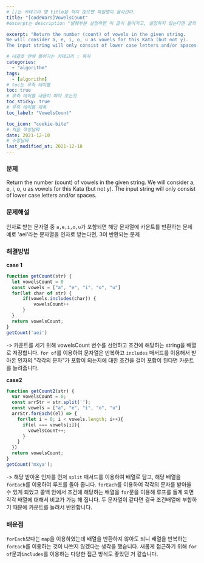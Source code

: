 ```yaml
---
# []는 카테고리 명 title을 적지 않으면 파일명이 올라간다.
title: "[codeWars]VowelsCount"
#excerpt는 description "발췌부분 설정하면 이 글이 들어가고, 설정하지 않는다면 글의 첫 문단이 들어가게됨"

excerpt: "Return the number (count) of vowels in the given string.
We will consider a, e, i, o, u as vowels for this Kata (but not y).
The input string will only consist of lower case letters and/or spaces."

# 대괄호 안에 들어가는 카테고리 : 목차
categories:
  - "algorithm"
tags:
  - [algorithm]
# toc는 우측 테이블
toc: true
# 우측 테이블 내용이 따라 오는것 
toc_sticky: true
# 우측 테이블 제목
toc_label: "VowelsCount"

toc_icon: "cookie-bite"
# 처음 작성날짜
date: 2021-12-18
# 수정날짜
last_modified_at: 2021-12-18
---
```


### 문제

Return the number (count) of vowels in the given string.
We will consider a, e, i, o, u as vowels for this Kata (but not y).
The input string will only consist of lower case letters and/or spaces.

### 문제해설

인자로 받는 문자열 중 `a,e,i,o,u`가 포함되면 해당 문자열에 카운트를 반환하는 문제
예로 'aei'라는 문자열을 인자로 받는다면, 3이 반환되는 문제

### 해결방법

**case 1**

```js
function getCount(str) {
  let vowelsCount = 0
  const vowels = ["a", "e", "i", "o", "u"]
  for(let char of str) {
      if(vowels.includes(char)) {
          vowelsCount++
      }
  }
  return vowelsCount;
}
getCount('aei')
```
-> 카운트를 세기 위해 vowelsCount 변수를 선언하고 조건에 해당하는 string을 배열로 저장합니다.
`for of`를 이용하여 문자열은 반복하고 `includes` 매서드를 이용해서 받아온 인자의 "각각의 문자"가 포함이 되는지에 대한 조건을 걸어 포함이 된다면 카운트를 늘려줍니다.

**case2**

```js
function getCount2(str) {
  var vowelsCount = 0;
  const arrStr = str.split('');
  const vowels = ["a", "e", "i", "o", "u"]
  arrStr.forEach((el) => {
    for(let i = 0; i < vowels.length; i++){
      if(el === vowels[i]){
        vowelsCount++;
      }
    }
  })
  return vowelsCount;
}
getCount('mxya');
```

-> 해당 받아온 인자를 먼저 `split` 매서드를 이용하여 배열로 담고, 해당 배열을 `forEach`를 이용하여 루프를 돌아 줍니다.
`forEach`를 이용하여 각각의 문자를 받아올 수 있게 되었고 콜백 안에서 조건에 해당하는 배열을 `for`문을 이용해 루프를 돌게 되면 각각 배열에 대해서 비교가 가능 해 집니다.
두 문자열이 같다면 결국 조건배열에 부합하기 때문에 카운트를 늘려서 반환합니다.


### 배운점

`forEach`보다는 `map`을 이용하였는데 배열을 반환하지 않아도 되니 배열을 반복하는 `forEach`를 이용하는 것이 나쁘지 않겠다는 생각을 했습니다.
새롭게 접근하기 위해 `for of`문과`includes`를 이용하는 다양한 접근 방식도 좋았던 거 같습니다.
